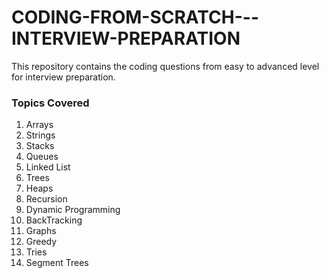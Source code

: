 # CODING-FROM-SCRATCH---INTERVIEW-PREPARATION
This repository contains the coding questions from easy to advanced level for interview preparation. 

### **Topics Covered** 

1. Arrays 
2. Strings 
3. Stacks 
4. Queues 
5. Linked List 
6. Trees 
7. Heaps 
8. Recursion 
9. Dynamic Programming 
10. BackTracking 
11. Graphs 
12. Greedy
13. Tries 
14. Segment Trees 
